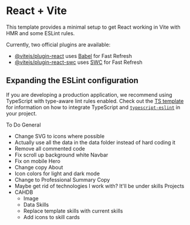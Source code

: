 # React + Vite

This template provides a minimal setup to get React working in Vite with HMR and some ESLint rules.

Currently, two official plugins are available:

- [@vitejs/plugin-react](https://github.com/vitejs/vite-plugin-react/blob/main/packages/plugin-react) uses [Babel](https://babeljs.io/) for Fast Refresh
- [@vitejs/plugin-react-swc](https://github.com/vitejs/vite-plugin-react/blob/main/packages/plugin-react-swc) uses [SWC](https://swc.rs/) for Fast Refresh

## Expanding the ESLint configuration

If you are developing a production application, we recommend using TypeScript with type-aware lint rules enabled. Check out the [TS template](https://github.com/vitejs/vite/tree/main/packages/create-vite/template-react-ts) for information on how to integrate TypeScript and [`typescript-eslint`](https://typescript-eslint.io) in your project.

To Do
  General
  - Change SVG to icons where possible
  - Actually use all the data in the data folder instead of hard coding it
  - Remove all commented code
  - Fix scroll up background white
  Navbar
  - Fix on mobile
  Hero
  - Change copy
  About
  - Icon colors for light and dark mode
  - Change to Professional Summary Copy
  - Maybe get rid of technologies I work with? It'll be under skills
  Projects
  - CAHDB
    - Image
    - Data
  Skills
    - Replace template skills with current skills
    - Add icons to skill cards